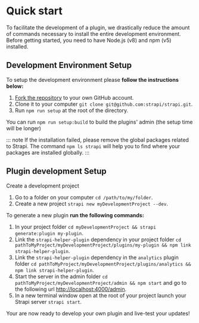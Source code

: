 # Quick start

To facilitate the development of a plugin, we drastically reduce the amount of commands necessary to install the entire development environment. Before getting started, you need to have Node.js (v8)  and npm (v5) installed.

## Development Environment Setup

To setup the development environment please **follow the instructions below:**

1. [Fork the repository](https://github.com/strapi/strapi) to your own GitHub account.
2. Clone it to your computer `git clone git@github.com:strapi/strapi.git`.
3. Run `npm run setup` at the root of the directory.

You can run `npm run setup:build` to build the plugins' admin (the setup time will be longer)

::: note
If the installation failed, please remove the global packages related to Strapi. The command `npm ls strapi` will help you to find where your packages are installed globally.
:::

## Plugin development Setup

Create a development project

1. Go to a folder on your computer `cd /path/to/my/folder`.
2. Create a new project `strapi new myDevelopmentProject --dev`.

To generate a new plugin **run the following commands:**
1. In your project folder `cd myDevelopmentProject && strapi generate:plugin my-plugin`.
2. Link the `strapi-helper-plugin` dependency in your project folder `cd pathToMyProject/myDevelopmentProject/plugins/my-plugin && npm link strapi-helper-plugin`.
3. Link the `strapi-helper-plugin` dependency in the `analytics` plugin folder `cd pathToMyProject/myDevelopmentProject/plugins/analytics && npm link strapi-helper-plugin`.
4. Start the server in the admin folder `cd pathToMyProject/myDevelopmentProject/admin && npm start` and go to the following url [http://localhost:4000/admin](http://localhost:4000/admin).
5. In a new terminal window open at the root of your project launch your Strapi server `strapi start`.


Your are now ready to develop your own plugin and live-test your updates!
